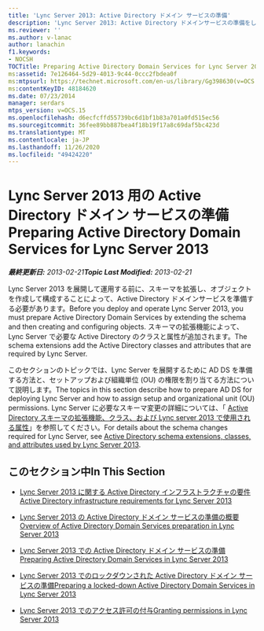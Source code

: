 ```yaml
---
title: 'Lync Server 2013: Active Directory ドメイン サービスの準備'
description: 'Lync Server 2013: Active Directory ドメインサービスの準備をしています。'
ms.reviewer: ''
ms.author: v-lanac
author: lanachin
f1.keywords:
- NOCSH
TOCTitle: Preparing Active Directory Domain Services for Lync Server 2013
ms:assetid: 7e126464-5d29-4013-9c44-0ccc2fbdea0f
ms:mtpsurl: https://technet.microsoft.com/en-us/library/Gg398630(v=OCS.15)
ms:contentKeyID: 48184620
ms.date: 07/23/2014
manager: serdars
mtps_version: v=OCS.15
ms.openlocfilehash: d6ecfcffd55739bc6d1bf1b83a701a0fd515ec56
ms.sourcegitcommit: 36fee89bb887bea4f18b19f17a8c69daf5bc423d
ms.translationtype: MT
ms.contentlocale: ja-JP
ms.lasthandoff: 11/26/2020
ms.locfileid: "49424220"
---
```

# <a name="preparing-active-directory-domain-services-for-lync-server-2013"></a><span data-ttu-id="9212c-103">Lync Server 2013 用の Active Directory ドメイン サービスの準備</span><span class="sxs-lookup"><span data-stu-id="9212c-103">Preparing Active Directory Domain Services for Lync Server 2013</span></span>

<div data-xmlns="http://www.w3.org/1999/xhtml">

<div class="topic" data-xmlns="http://www.w3.org/1999/xhtml" data-msxsl="urn:schemas-microsoft-com:xslt" data-cs="https://msdn.microsoft.com/">

<div data-asp="https://msdn2.microsoft.com/asp">



</div>

<div id="mainSection">

<div id="mainBody"><span data-ttu-id="9212c-104">

<span> </span></span><span class="sxs-lookup"><span data-stu-id="9212c-104">

<span> </span></span></span>

<span data-ttu-id="9212c-105">_**最終更新日:** 2013-02-21_</span><span class="sxs-lookup"><span data-stu-id="9212c-105">_**Topic Last Modified:** 2013-02-21_</span></span>

<span data-ttu-id="9212c-106">Lync Server 2013 を展開して運用する前に、スキーマを拡張し、オブジェクトを作成して構成することによって、Active Directory ドメインサービスを準備する必要があります。</span><span class="sxs-lookup"><span data-stu-id="9212c-106">Before you deploy and operate Lync Server 2013, you must prepare Active Directory Domain Services by extending the schema and then creating and configuring objects.</span></span> <span data-ttu-id="9212c-107">スキーマの拡張機能によって、Lync Server で必要な Active Directory のクラスと属性が追加されます。</span><span class="sxs-lookup"><span data-stu-id="9212c-107">The schema extensions add the Active Directory classes and attributes that are required by Lync Server.</span></span>

<span data-ttu-id="9212c-108">このセクションのトピックでは、Lync Server を展開するために AD DS を準備する方法と、セットアップおよび組織単位 (OU) の権限を割り当てる方法について説明します。</span><span class="sxs-lookup"><span data-stu-id="9212c-108">The topics in this section describe how to prepare AD DS for deploying Lync Server and how to assign setup and organizational unit (OU) permissions.</span></span> <span data-ttu-id="9212c-109">Lync Server に必要なスキーマ変更の詳細については、「 [Active Directory スキーマの拡張機能、クラス、および Lync server 2013 で使用される属性](lync-server-2013-active-directory-schema-extensions-classes-and-attributes-used-by-lync-server.md)」を参照してください。</span><span class="sxs-lookup"><span data-stu-id="9212c-109">For details about the schema changes required for Lync Server, see [Active Directory schema extensions, classes, and attributes used by Lync Server 2013](lync-server-2013-active-directory-schema-extensions-classes-and-attributes-used-by-lync-server.md).</span></span>

<div>

## <a name="in-this-section"></a><span data-ttu-id="9212c-110">このセクション中</span><span class="sxs-lookup"><span data-stu-id="9212c-110">In This Section</span></span>

  - [<span data-ttu-id="9212c-111">Lync Server 2013 に関する Active Directory インフラストラクチャの要件</span><span class="sxs-lookup"><span data-stu-id="9212c-111">Active Directory infrastructure requirements for Lync Server 2013</span></span>](lync-server-2013-active-directory-infrastructure-requirements.md)

  - [<span data-ttu-id="9212c-112">Lync Server 2013 の Active Directory ドメイン サービスの準備の概要</span><span class="sxs-lookup"><span data-stu-id="9212c-112">Overview of Active Directory Domain Services preparation in Lync Server 2013</span></span>](lync-server-2013-overview-of-active-directory-domain-services-preparation.md)

  - [<span data-ttu-id="9212c-113">Lync Server 2013 での Active Directory ドメイン サービスの準備</span><span class="sxs-lookup"><span data-stu-id="9212c-113">Preparing Active Directory Domain Services in Lync Server 2013</span></span>](lync-server-2013-preparing-active-directory-domain-services.md)

  - [<span data-ttu-id="9212c-114">Lync Server 2013 でのロックダウンされた Active Directory ドメイン サービスの準備</span><span class="sxs-lookup"><span data-stu-id="9212c-114">Preparing a locked-down Active Directory Domain Services in Lync Server 2013</span></span>](lync-server-2013-preparing-a-locked-down-active-directory-domain-services.md)

  - [<span data-ttu-id="9212c-115">Lync Server 2013 でのアクセス許可の付与</span><span class="sxs-lookup"><span data-stu-id="9212c-115">Granting permissions in Lync Server 2013</span></span>](lync-server-2013-granting-permissions.md)

<span data-ttu-id="9212c-116"></div>

</div>

<span> </span>

</div>

</div>

</span><span class="sxs-lookup"><span data-stu-id="9212c-116"></div>

</div>

<span> </span>

</div>

</div>

</span></span></div>

